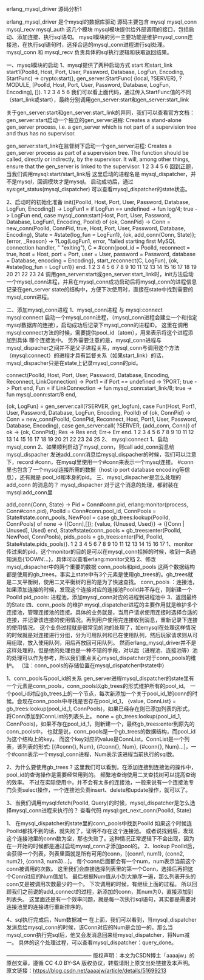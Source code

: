 erlang_mysql_driver 源码分析1

erlang_mysql_driver 是个mysql的数据库驱动
源码主要包含 mysql mysql_conn mysql_recv mysql_auth 这几个模块
mysql模块提供给外部调用的接口，包括启动、添加连接、执行sql语句。
mysql模块的另一主要功能是维护mysql_conn连接池，在执行sql语句时，选择合适的mysql_conn进程进行sql处理。
mysql_conn 和 mysql_recv 负责具体的sql执行逻辑和获取返回结果。

一、mysql模块的启动
1、mysql提供了两种启动方式 start 和start_link
start1(PoolId, Host, Port, User, Password, Database, LogFun, Encoding,
       StartFunc) ->
    crypto:start(),
    gen_server:StartFunc(
      {local, ?SERVER}, ?MODULE,
      [PoolId, Host, Port, User, Password, Database, LogFun, Encoding], []).
1
2
3
4
5
6
我们可以看上面代码，通过传入StartFunc值的不同（start_link或start），最终分别调用gen_server:start和gen_server:start_link

关于gen_server:start和gen_server:start_link的异同，我们可以查看官方文档：
gen_server:start启动一个独立的gen_server进程:
Creates a stand-alone gen_server process, i.e. a gen_server which is not part of a supervision tree and thus has no supervisor.

gen_server:start_link在监督树下启动一个gen_server进程:
Creates a gen_server process as part of a supervision tree. The function should be called, directly or indirectly, by the supervisor. It will, among other things, ensure that the gen_server is linked to the supervisor.
1
2
3
4
5
6
回到正题，当我们调用mysql:start/start_link后
这里启动的进程名是 mysql_dispatcher，并不是mysql，回调模块才是mysql。
启动成功后，通过sys:get_status(mysql_dispatcher) 可以查看mysql_dispatcher的state状态。

2、启动时的初始化准备
init([PoolId, Host, Port, User, Password, Database, LogFun, Encoding]) ->
    LogFun1 = if LogFun == undefined -> fun log/4; true -> LogFun end,
    case mysql_conn:start(Host, Port, User, Password, Database, LogFun1,
              Encoding, PoolId) of
    {ok, ConnPid} ->
        Conn = new_conn(PoolId, ConnPid, true, Host, Port, User, Password,
                Database, Encoding),
        State = #state{log_fun = LogFun1},
        {ok, add_conn(Conn, State)};
    {error, _Reason} ->
        ?Log(LogFun1, error,
         "failed starting first MySQL connection handler, "
         "exiting"),
         C = #conn{pool_id = PoolId,
          reconnect = true,
          host = Host,
          port = Port,
          user = User,
          password = Password,
          database = Database,
          encoding = Encoding},
          start_reconnect(C, LogFun),
        {ok, #state{log_fun = LogFun1}}
    end.
1
2
3
4
5
6
7
8
9
10
11
12
13
14
15
16
17
18
19
20
21
22
23
24
调用gen_server:start或gen_server:start_link时，init方法启动一个mysql_conn进程，并且在mysql_conn成功启动后将mysql_conn的进程信息记录在gen_server state的结构中，方便下次使用时，直接在state中找到需要的mysql_conn进程。

二、添加mysql_conn进程
1、mysql_conn进程 与 mysql:connect
mysql:connect 启动一个mysql_conn进程，（mysql_conn进程会建立一个和指定mysql数据库的连接），启动成功后记录下mysql_conn的进程ID。
这里在调用mysql:connect方法的时候，需要提供pool_id（atom），用来表示将这个进程添加到具体 哪个连接池中。
另外需要注意的是，mysql_conn进程与mysql_dispacher之间并不是父子进程关系，mysql_conn与调用这个方法（mysql:connect）的进程才具有监督关系（如果start_link）的话，mysql_dispacher只是在state上记录mysql_conn的pid。

connect(PoolId, Host, Port, User, Password, Database, Encoding, Reconnect,
       LinkConnection) ->
    Port1 = if Port == undefined -> ?PORT; true -> Port end,
    Fun = if LinkConnection ->
          fun mysql_conn:start_link/8;
         true ->
          fun mysql_conn:start/8
      end,

   {ok, LogFun} = gen_server:call(?SERVER, get_logfun),
    case Fun(Host, Port1, User, Password, Database, LogFun,
         Encoding, PoolId) of
    {ok, ConnPid} ->
        Conn = new_conn(PoolId, ConnPid, Reconnect, Host, Port1, User,
                Password, Database, Encoding),
        case gen_server:call(
           ?SERVER, {add_conn, Conn}) of
        ok ->
            {ok, ConnPid};
        Res ->
            Res
        end;
    Err->
        Err
    end.
1
2
3
4
5
6
7
8
9
10
11
12
13
14
15
16
17
18
19
20
21
22
23
24
25
2、 mysql:connect
1、启动mysql_conn
2、如果顺利启动了mysql_conn，则call add_conn消息给mysql_dispacher
发送add_conn消息给mysql_dispacher的时候，我们可以注意下，record #conn，在mysql里使用一个#conn来表示一个mysql连接。
#conn里也包含了一个mysql连接所需的数据（host ip port database encoding等信息），还有就是 pool_id和本身的pid。
三、mysql_dispacher是怎么处理的 add_conn 的消息的？
mysql_dispacher 对于这个消息的处理，都封装在 mysql:add_conn里

add_conn(Conn, State) ->
    Pid = Conn#conn.pid,
    erlang:monitor(process, Conn#conn.pid),
    PoolId = Conn#conn.pool_id,
    ConnPools = State#state.conn_pools,
    NewPool = 
    case gb_trees:lookup(PoolId, ConnPools) of
        none ->
        {[Conn],[]};
        {value, {Unused, Used}} ->
        {[Conn | Unused], Used}
    end,
    State#state{conn_pools =
        gb_trees:enter(PoolId, NewPool,
                   ConnPools),
        pids_pools = gb_trees:enter(Pid, PoolId,
                        State#state.pids_pools)}.
1
2
3
4
5
6
7
8
9
10
11
12
13
14
15
16
17
1、monitor 传过来的pid，这个monitor的目的是可以在mysql_conn挂掉的时候，收到一条通知消息{‘DOWN’…}，具体可以查看erlang:monitor文档
2、修改mysql_dispacher中的两个重要的数据 conn_pools和pid_pools
这两个数据结构都是使用的gb_trees，事实上state中有3个元素是使用gb_trees的。gb_trees就是二叉平衡树，使用二叉平衡树的目的是为了快速查找。
conn_pools ：连接池，如果添加连接的时候，发现这个连接对应的连接池PoolId并不存在，则新建一个PoolId
pid_pools: 进程池，添加mysql_conn对应的进程到进程池中
3、返回最终的State
四、conn_pools 的维护
mysql_dispatcher进程的主要作用就是维护多个连接池，管理连接池的连接。具体的业务就是，当用户请求使用连接时选择合适的连接，并记录该连接的使用情况。再到用户使用完连接收到消息，重新记录下连接的使用情况。
这个业务过程就是很常见的池的处理了，如emysql在处理这样情况的时候就是对连接进行分组，分为可用队列和已在使用队列，然后玩家请求则从可用组取，放入使用队列，用后再放回可用队列。
然而erlang_mysql_driver并不是这样处理的，但是他的处理也是一种不错的手段，对以后（进程池、连接池等）池的处理可以作为参考，所以我们重点关心mysql_dispatcher对于conn_pools的维护。
（注：conn_pools的存储位置在mysql_dispatcher中state中）

1、conn_pools与pool_id的关系
gen_server进程mysql_dispatcher的state里有一个元素是conn_pools，conn_pools以gb_trees的形式维护所有的pool_id。
一个pool_id对应gb_trees上的一个节点，每次新添加一个关于pool_id_1的conn的时候。会现在conn_pools中寻找是否存在pool_id_1，
{value, ConnList} = gb_trees:lookup(pool_id_1, ConnPools)，如果已经存在则已添加列表的形式，将Conn添加到ConnList的列表头上。
none = gb_trees:lookup(pool_id_1, ConnPools)，如果不存在pool_id_1，则新建一个，最终gb_trees:enter到原先的conn_pools中。
也就是说，conn_pools是一个gb_trees的数据结构，而pool_id为这个结构上的key。
而这个key对应的value是ConnList。ConnList是一个列表，该列表的形式:
[{#conn{}, Num}, {#conn{}, Num}, {#conn{}, Num}…]，一个#conn表示一个mysql_conn进程，Num表示该进程当前执行的sql数。

2、为什么要使用gb_trees ?
这里我们可以看到，在添加连接到连接池的操作中，pool_id的查询操作是需要经常用到的。
频繁地查询使用二叉查找树可以提高查询的效率。
不过在实际使用中，并不会有太多的连接池，一般来说有一个连接池专门负责select操作，一个连接池负责insert、delete和update操作，就可以了。

3、当我们调用mysql:fetch(PoolId, Query)的时候，mysql_dispatcher是怎么选择mysql_conn进程来执行的？
查看代码 mysql:get_next_conn(PoolId, State)

1、 在mysql_dispatcher的state里的conn_pools中找到PoolId
如果这个时候连PoolId都找不到的话，就失败了，证明不存在这个连接池。
或者说找到后，发现这个连接池里的conn数为空，那也失败了。这种情况正常逻辑下不会出现，因为在一开始的时候都是通过启动mysql_conn才添加pool的。
2、lookup PoolId后，会获得一个列表，列表里面就是所有可用的conn，[{conn1, num1}, {conn2, num2}, {conn3, num3}…]。
每个conn后面都会有一个num，num表示当前这个conn被调用的次数。
这里我们会直接选择列表里的第一个Conn，选择后再把这个Conn对应的Num值加1。
最后根据Num值从小到大排序一遍，那么列表开头的conn又是被调用次数最少的一个。
下次调用的时候，有继续上面的过程。
所以回顾我们之前说的add_connect的过程，新添加的conn，其num为0，直接添加到列表头。
这里面还是有一个效率问题，就是每一次执行sql语句，其实都是需要对连接池里的连接进行重新排序的。

4、sql执行完成后，Num数据减一
在上面，我们可以看到，当mysql_dispatcher发消息给mysql_conn的时候，该Conn对应的Num是会加一的。那么当mysql_conn执行完sql后，他又会发消息回来给mysql_dispatcher，将Num减一。
具体的这个处理过程，可以查看mysql_dispatcher：query_done。


————————————————
版权声明：本文为CSDN博主「aaaajw」的原创文章，遵循 CC 4.0 BY-SA 版权协议，转载请附上原文出处链接及本声明。
原文链接：https://blog.csdn.net/aaaajw/article/details/51699213
